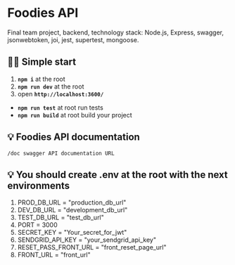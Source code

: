 # Foodies API

Final team project, backend, technology stack: Node.js, Express, swagger,
jsonwebtoken, joi, jest, supertest, mongoose.

## 🏃‍♂️ Simple start

1. **`npm i`** at the root
2. **`npm run dev`** at the root
3. open **`http://localhost:3600/`**

- **`npm run test`** at root run tests
- **`npm run build`** at root build your project

## 💡 Foodies API documentation

    /doc swagger API documentation URL

## 💡 You should create .env at the root with the next environments

1. PROD_DB_URL = "production_db_url"
2. DEV_DB_URL = "development_db_url"
3. TEST_DB_URL = "test_db_url"
4. PORT = 3000
5. SECRET_KEY = "Your_secret_for_jwt"
6. SENDGRID_API_KEY = "your_sendgrid_api_key"
7. RESET_PASS_FRONT_URL = "front_reset_page_url"
8. FRONT_URL = "front_url"
